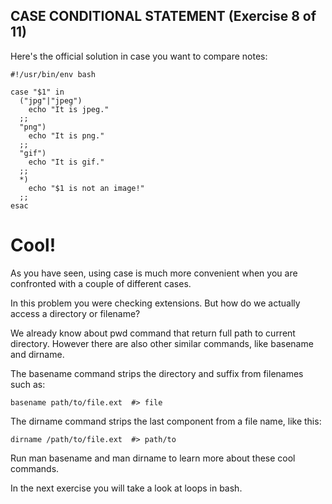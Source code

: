 ## CASE CONDITIONAL STATEMENT (Exercise 8 of 11)

 Here's the official solution in case you want to compare notes:


    #!/usr/bin/env bash
    
    case "$1" in
      ("jpg"|"jpeg")
        echo "It is jpeg."
      ;;
      "png")
        echo "It is png."
      ;;
      "gif")
        echo "It is gif."
      ;;
      *)
        echo "$1 is not an image!"
      ;;
    esac


# Cool!

 As you have seen, using case is much more convenient when you are
 confronted with a couple of different cases.

 In this problem you were checking extensions. But how do we actually
 access a directory or filename?

 We already know about pwd command that return full path to current
 directory. However there are also other similar commands, like basename
 and dirname.

 The basename command strips the directory and suffix from filenames such
 as:

    basename path/to/file.ext  #> file

 The dirname command strips the last component from a file name, like
 this:

    dirname /path/to/file.ext  #> path/to

 Run man basename and man dirname to learn more about these cool commands.

 In the next exercise you will take a look at loops in bash.

